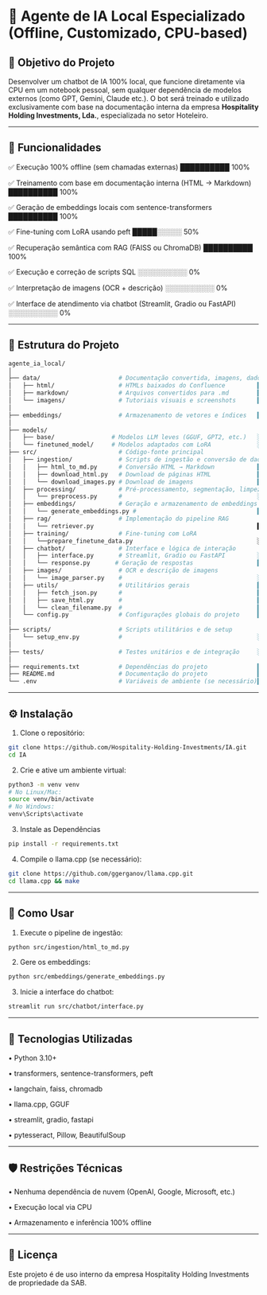 # 🤖 Agente de IA Local Especializado (Offline, Customizado, CPU-based)

## 🎯 Objetivo do Projeto

Desenvolver um chatbot de IA 100% local, que funcione diretamente via CPU em um notebook pessoal, sem qualquer dependência de modelos externos (como GPT, Gemini, Claude etc.). O bot será treinado e utilizado exclusivamente com base na documentação interna da empresa **Hospitality Holding Investments, Lda.**, especializada no setor Hoteleiro.

---

## 🧩 Funcionalidades

✅ Execução 100% offline (sem chamadas externas) ██████████ 100%

✅ Treinamento com base em documentação interna (HTML → Markdown) ██████████ 100%

✅ Geração de embeddings locais com sentence-transformers ██████████ 100%

✅ Fine-tuning com LoRA usando peft █████░░░░░ 50%

✅ Recuperação semântica com RAG (FAISS ou ChromaDB) ██████████ 100%

✅ Execução e correção de scripts SQL ░░░░░░░░░░ 0%

✅ Interpretação de imagens (OCR + descrição) ░░░░░░░░░░ 0%

✅ Interface de atendimento via chatbot (Streamlit, Gradio ou FastAPI) ░░░░░░░░░░ 0%

---

## 📁 Estrutura do Projeto

```bash
agente_ia_local/
│
├── data/                      # Documentação convertida, imagens, dados brutos
│   ├── html/                  # HTMLs baixados do Confluence         ██████████ 100%
│   ├── markdown/              # Arquivos convertidos para .md        ██████████ 100%
│   └── imagens/               # Tutoriais visuais e screenshots      ██████████ 100%
│
├── embeddings/                # Armazenamento de vetores e índices   ██████████ 100%
│
├── models/
│   ├── base/                # Modelos LLM leves (GGUF, GPT2, etc.)   ░░░░░░░░░░ 0%
│   └── finetuned_model/     # Modelos adaptados com LoRA             ░░░░░░░░░░ 0%
├── src/                       # Código-fonte principal
│   ├── ingestion/             # Scripts de ingestão e conversão de dados
│   │   ├── html_to_md.py      # Conversão HTML → Markdown            ██████████ 100%
│   │   ├── download_html.py   # Download de páginas HTML             ██████████ 100%
│   │   └── download_images.py # Download de imagens                  ██████████ 100%
│   ├── processing/            # Pré-processamento, segmentação, limpeza
│   │   └── preprocess.py      #                                      ░░░░░░░░░░ 0%
│   ├── embeddings/            # Geração e armazenamento de embeddings
│   │   └── generate_embeddings.py #                                  ██████████ 100%
│   ├── rag/                   # Implementação do pipeline RAG
│   │   └── retriever.py                                              ██████████ 100%
│   ├── training/              # Fine-tuning com LoRA                 
│   │   └──prepare_finetune_data.py                                   ░░░░░░░░░░ 0%
│   ├── chatbot/               # Interface e lógica de interação
│   │   ├── interface.py       # Streamlit, Gradio ou FastAPI         ░░░░░░░░░░ 0%
│   │   └── response.py       # Geração de respostas                  ███████░░░ 7%
│   ├── images/                # OCR e descrição de imagens
│   │   └── image_parser.py    #                                      ░░░░░░░░░░ 0%
│   ├── utils/                 # Utilitários gerais                   ██████████ 100%
│   │   ├── fetch_json.py      #                                      ██████████ 100%
│   │   ├── save_html.py       #                                      ██████████ 100%
│   │   └── clean_filename.py  #                                      ██████████ 100%
│   └── config.py              # Configurações globais do projeto     ██████████ 100%
│
├── scripts/                   # Scripts utilitários e de setup
│   └── setup_env.py           #                                      ░░░░░░░░░░ 0%
│
├── tests/                     # Testes unitários e de integração     ░░░░░░░░░░ 0%
│
├── requirements.txt           # Dependências do projeto              ██████████ 100%
├── README.md                  # Documentação do projeto              ██████████ 100%
└── .env                       # Variáveis de ambiente (se necessário)██████████ 100%
```

---

## ⚙️ Instalação

1. Clone o repositório:
```bash
git clone https://github.com/Hospitality-Holding-Investments/IA.git
cd IA
```

2. Crie e ative um ambiente virtual:
```bash
python3 -m venv venv
# No Linux/Mac:
source venv/bin/activate
# No Windows:
venv\Scripts\activate
```

3. Instale as Dependências
```bash
pip install -r requirements.txt
```

4. Compile o llama.cpp (se necessário):
```bash
git clone https://github.com/ggerganov/llama.cpp.git
cd llama.cpp && make
```

---

## 🚀 Como Usar

1. Execute o pipeline de ingestão:
```bash
python src/ingestion/html_to_md.py
```

2. Gere os embeddings:
```bash
python src/embeddings/generate_embeddings.py
```

3. Inicie a interface do chatbot:
```bash
streamlit run src/chatbot/interface.py
```

---

## 🧠 Tecnologias Utilizadas

• Python 3.10+

• transformers, sentence-transformers, peft

• langchain, faiss, chromadb

• llama.cpp, GGUF

• streamlit, gradio, fastapi

• pytesseract, Pillow, BeautifulSoup

---

## 🛡️ Restrições Técnicas

• Nenhuma dependência de nuvem (OpenAI, Google, Microsoft, etc.)

• Execução local via CPU

• Armazenamento e inferência 100% offline

---

## 📌 Licença
Este projeto é de uso interno da empresa Hospitality Holding Investments de propriedade da SAB.
